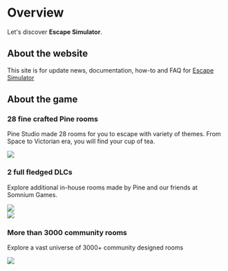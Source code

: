 # Overview

Let's discover **Escape Simulator**.

## About the website

This site is for update news, documentation, how-to and FAQ for [Escape Simulator](https://store.steampowered.com/app/1435790/Escape_Simulator/)



## About the game

### 28 fine crafted Pine rooms

Pine Studio made 28 rooms for you to escape with variety of themes.
From Space to Victorian era, you will find your cup of tea.
<div className="article-card">
    <img src={require('./img/ES_compilation_screen.png').default}/>
</div>

### 2 full fledged DLCs

Explore additional in-house rooms made by Pine and our friends at Somnium Games.
<div className="article-card" style={{float:'left'}}>
    <img src={require('./img/bannerDlc1.png').default}/>
</div>
<div className="article-card" style={{float:'left'}}>
    <img src={require('./img/bannerDlc2.png').default}/>
</div>

<div style={{clear:'left'}}/>

### More than 3000 community rooms

Explore a vast universe of 3000+ community designed rooms
<div className="article-card">
    <img src={require('./img/ES_Community-Made_rooms.png').default}/>
</div>